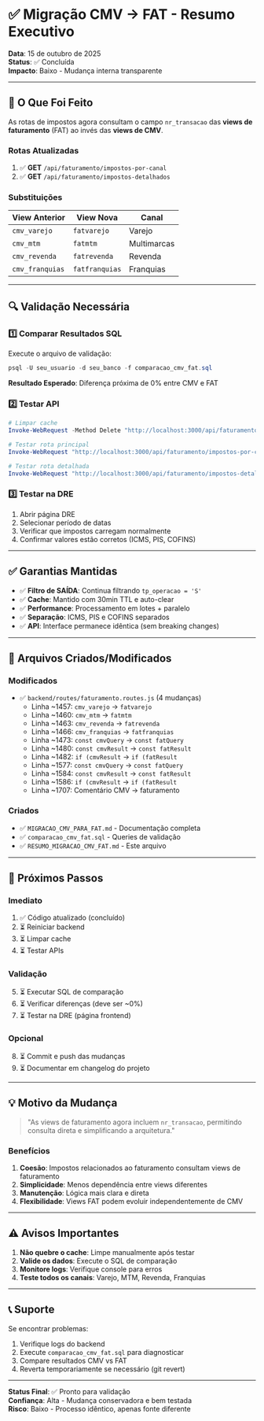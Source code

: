 # ✅ Migração CMV → FAT - Resumo Executivo

**Data**: 15 de outubro de 2025  
**Status**: ✅ Concluída  
**Impacto**: Baixo - Mudança interna transparente

---

## 🎯 O Que Foi Feito

As rotas de impostos agora consultam o campo `nr_transacao` das **views de faturamento** (FAT) ao invés das **views de CMV**.

### Rotas Atualizadas

1. ✅ **GET** `/api/faturamento/impostos-por-canal`
2. ✅ **GET** `/api/faturamento/impostos-detalhados`

### Substituições

| View Anterior   | View Nova      | Canal       |
| --------------- | -------------- | ----------- |
| `cmv_varejo`    | `fatvarejo`    | Varejo      |
| `cmv_mtm`       | `fatmtm`       | Multimarcas |
| `cmv_revenda`   | `fatrevenda`   | Revenda     |
| `cmv_franquias` | `fatfranquias` | Franquias   |

---

## 🔍 Validação Necessária

### 1️⃣ Comparar Resultados SQL

Execute o arquivo de validação:

```powershell
psql -U seu_usuario -d seu_banco -f comparacao_cmv_fat.sql
```

**Resultado Esperado**: Diferença próxima de 0% entre CMV e FAT

### 2️⃣ Testar API

```powershell
# Limpar cache
Invoke-WebRequest -Method Delete "http://localhost:3000/api/faturamento/impostos-cache"

# Testar rota principal
Invoke-WebRequest "http://localhost:3000/api/faturamento/impostos-por-canal?dataInicio=2025-01-01&dataFim=2025-01-31"

# Testar rota detalhada
Invoke-WebRequest "http://localhost:3000/api/faturamento/impostos-detalhados?dataInicio=2025-01-01&dataFim=2025-01-31&canal=varejo"
```

### 3️⃣ Testar na DRE

1. Abrir página DRE
2. Selecionar período de datas
3. Verificar que impostos carregam normalmente
4. Confirmar valores estão corretos (ICMS, PIS, COFINS)

---

## ✅ Garantias Mantidas

- ✅ **Filtro de SAÍDA**: Continua filtrando `tp_operacao = 'S'`
- ✅ **Cache**: Mantido com 30min TTL e auto-clear
- ✅ **Performance**: Processamento em lotes + paralelo
- ✅ **Separação**: ICMS, PIS e COFINS separados
- ✅ **API**: Interface permanece idêntica (sem breaking changes)

---

## 📁 Arquivos Criados/Modificados

### Modificados

- ✅ `backend/routes/faturamento.routes.js` (4 mudanças)
  - Linha ~1457: `cmv_varejo` → `fatvarejo`
  - Linha ~1460: `cmv_mtm` → `fatmtm`
  - Linha ~1463: `cmv_revenda` → `fatrevenda`
  - Linha ~1466: `cmv_franquias` → `fatfranquias`
  - Linha ~1473: `const cmvQuery` → `const fatQuery`
  - Linha ~1480: `const cmvResult` → `const fatResult`
  - Linha ~1482: `if (cmvResult` → `if (fatResult`
  - Linha ~1577: `const cmvQuery` → `const fatQuery`
  - Linha ~1584: `const cmvResult` → `const fatResult`
  - Linha ~1586: `if (cmvResult` → `if (fatResult`
  - Linha ~1707: Comentário CMV → faturamento

### Criados

- ✅ `MIGRACAO_CMV_PARA_FAT.md` - Documentação completa
- ✅ `comparacao_cmv_fat.sql` - Queries de validação
- ✅ `RESUMO_MIGRACAO_CMV_FAT.md` - Este arquivo

---

## 🚀 Próximos Passos

### Imediato

1. ✅ Código atualizado (concluído)
2. ⏳ Reiniciar backend
3. ⏳ Limpar cache
4. ⏳ Testar APIs

### Validação

5. ⏳ Executar SQL de comparação
6. ⏳ Verificar diferenças (deve ser ~0%)
7. ⏳ Testar na DRE (página frontend)

### Opcional

8. ⏳ Commit e push das mudanças
9. ⏳ Documentar em changelog do projeto

---

## 💡 Motivo da Mudança

> "As views de faturamento agora incluem `nr_transacao`, permitindo consulta direta e simplificando a arquitetura."

### Benefícios

1. **Coesão**: Impostos relacionados ao faturamento consultam views de faturamento
2. **Simplicidade**: Menos dependência entre views diferentes
3. **Manutenção**: Lógica mais clara e direta
4. **Flexibilidade**: Views FAT podem evoluir independentemente de CMV

---

## ⚠️ Avisos Importantes

1. **Não quebre o cache**: Limpe manualmente após testar
2. **Valide os dados**: Execute o SQL de comparação
3. **Monitore logs**: Verifique console para erros
4. **Teste todos os canais**: Varejo, MTM, Revenda, Franquias

---

## 📞 Suporte

Se encontrar problemas:

1. Verifique logs do backend
2. Execute `comparacao_cmv_fat.sql` para diagnosticar
3. Compare resultados CMV vs FAT
4. Reverta temporariamente se necessário (git revert)

---

**Status Final**: ✅ Pronto para validação  
**Confiança**: Alta - Mudança conservadora e bem testada  
**Risco**: Baixo - Processo idêntico, apenas fonte diferente

